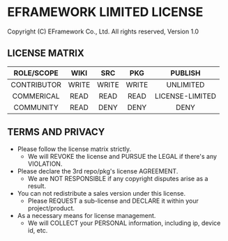 # EFRAMEWORK LIMITED LICENSE
Copyright (C) EFramework Co., Ltd. All rights reserved, Version 1.0

## LICENSE MATRIX
|    ROLE/SCOPE    |    WIKI    |    SRC     |    PKG     |     PUBLISH     |  
| :--------------: | :--------: | :--------: | :--------: | :-------------: |  
|   CONTRIBUTOR    |    WRITE   |    WRITE   |    WRITE   |    UNLIMITED    |  
|   COMMERICAL     |    READ    |    READ    |    READ    | LICENSE-LIMITED |  
|   COMMUNITY      |    READ    |    DENY    |    DENY    |       DENY      |  

## TERMS AND PRIVACY
- Please follow the license matrix strictly.
  - We will REVOKE the license and PURSUE the LEGAL if there's any VIOLATION.
- Please declare the 3rd repo/pkg's license AGREEMENT.
  - We are NOT RESPONSIBLE if any copyright disputes arise as a result.
- You can not redistribute a sales version under this license.
  - Please REQUEST a sub-license and DECLARE it within your project/product.
- As a necessary means for license management.
  - We will COLLECT your PERSONAL information, including ip, device id, etc.
